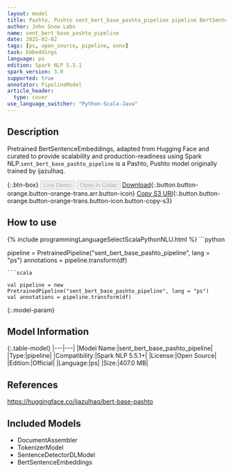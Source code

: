 ```yaml
---
layout: model
title: Pashto, Pushto sent_bert_base_pashto_pipeline pipeline BertSentenceEmbeddings from ijazulhaq
author: John Snow Labs
name: sent_bert_base_pashto_pipeline
date: 2025-02-02
tags: [ps, open_source, pipeline, onnx]
task: Embeddings
language: ps
edition: Spark NLP 5.5.1
spark_version: 3.0
supported: true
annotator: PipelineModel
article_header:
  type: cover
use_language_switcher: "Python-Scala-Java"
---
```


## Description

Pretrained BertSentenceEmbeddings, adapted from Hugging Face and curated to provide scalability and production-readiness using Spark NLP.`sent_bert_base_pashto_pipeline` is a Pashto, Pushto model originally trained by ijazulhaq.

{:.btn-box}
<button class="button button-orange" disabled>Live Demo</button>
<button class="button button-orange" disabled>Open in Colab</button>
[Download](https://s3.amazonaws.com/auxdata.johnsnowlabs.com/public/models/sent_bert_base_pashto_pipeline_ps_5.5.1_3.0_1738514050146.zip){:.button.button-orange.button-orange-trans.arr.button-icon}
[Copy S3 URI](s3://auxdata.johnsnowlabs.com/public/models/sent_bert_base_pashto_pipeline_ps_5.5.1_3.0_1738514050146.zip){:.button.button-orange.button-orange-trans.button-icon.button-copy-s3}

## How to use



<div class="tabs-box" markdown="1">
{% include programmingLanguageSelectScalaPythonNLU.html %}
```python

pipeline = PretrainedPipeline("sent_bert_base_pashto_pipeline", lang = "ps")
annotations =  pipeline.transform(df)   

```
```scala

val pipeline = new PretrainedPipeline("sent_bert_base_pashto_pipeline", lang = "ps")
val annotations = pipeline.transform(df)

```
</div>

{:.model-param}
## Model Information

{:.table-model}
|---|---|
|Model Name:|sent_bert_base_pashto_pipeline|
|Type:|pipeline|
|Compatibility:|Spark NLP 5.5.1+|
|License:|Open Source|
|Edition:|Official|
|Language:|ps|
|Size:|407.0 MB|

## References

https://huggingface.co/ijazulhaq/bert-base-pashto

## Included Models

- DocumentAssembler
- TokenizerModel
- SentenceDetectorDLModel
- BertSentenceEmbeddings